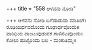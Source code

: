 +++
title = "558 ಆಳವನು ನೋಡಿ"

+++
ಆಳವನು ನೋಡಿ ಬಗೆದಾಡುವಾ ಮಾತಿಂಗೆ।  
ರೂಢಿಯರ್ಥವದೊಂದು ಗೂಢಾರ್ಥವೊಂದು॥  
ವಾರಿಧಿಯ ದಾಂಟುವುಡುಪಕೆ ಗಾಳಿಪಟವೊಂದು।  
ಕೋಲು ಹುಟ್ಟೊಂದು ಬಲ - ಮಂಕುತಿಮ್ಮ॥  
